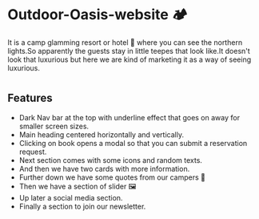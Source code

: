 # Outdoor-Oasis-website :camping:
It is a camp glamming resort or hotel :hotel: where you can see the northern lights.So apparently the guests stay in little teepes that look like.It doesn't  look that luxurious but here we are kind of marketing it as a way of seeing luxurious.
# <h2>Features</h2>
- Dark Nav bar at the top with underline effect that goes on away for smaller screen sizes.
- Main heading centered horizontally and vertically.
- Clicking on book opens a modal so that you can submit a reservation request.
- Next section comes with some icons and random texts.
- And then we have two cards with more information.
- Further down we have some quotes from our campers :luggage:
- Then we have a section of slider :framed_picture:
- Up later a social media section.
- Finally a section to join our newsletter.
